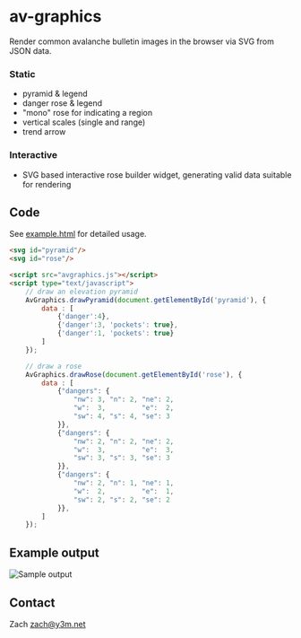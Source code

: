 # av-graphics

Render common avalanche bulletin images in the browser via SVG from JSON data.

### Static

* pyramid & legend
* danger rose & legend
* "mono" rose for indicating a region
* vertical scales (single and range)
* trend arrow

### Interactive

* SVG based interactive rose builder widget, generating valid data suitable for rendering

## Code

See [example.html](example.html) for detailed usage.

```html
<svg id="pyramid"/>
<svg id="rose"/>

<script src="avgraphics.js"></script>
<script type="text/javascript">
    // draw an elevation pyramid
    AvGraphics.drawPyramid(document.getElementById('pyramid'), {
        data : [
            {'danger':4},
            {'danger':3, 'pockets': true},
            {'danger':1, 'pockets': true}
        ]
    });

    // draw a rose
	AvGraphics.drawRose(document.getElementById('rose'), {
		data : [
			{"dangers": {
				"nw": 3, "n": 2, "ne": 2,
				"w":  3,         "e":  2,
				"sw": 4, "s": 4, "se": 3
			}},
			{"dangers": {
				"nw": 2, "n": 2, "ne": 2,
				"w":  3,         "e":  3,
				"sw": 3, "s": 3, "se": 3
			}},
			{"dangers": {
				"nw": 2, "n": 1, "ne": 1,
				"w":  2,         "e":  1,
				"sw": 2, "s": 2, "se": 2
			}},
		]
	});   
```
## Example output

<img src="http://i.imgur.com/HflTd85.png" alt="Sample output" style="max-width: 90%;"/>

## Contact

Zach <zach@y3m.net>
